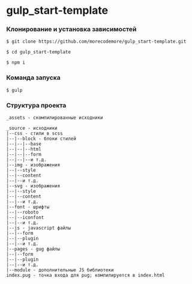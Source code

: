 # gulp_start-template

### Клонирование и установка зависимостей
```shell
$ git clone https://github.com/morecodemore/gulp_start-template.git

$ cd gulp_start-template

$ npm i
```

### Команда запуска
```shell
$ gulp
```

### Структура проекта
```shell
_assets - скомпилированные исходники

_source - исходники
|--css - стили в scss
|--|--block - блоки стилей
|--|--|--base
|--|--|--html
|--|--|--form
|--|--|--и т.д.
|--img - изображения
|--|--style
|--|--content
|--|--и т.д.
|--svg - изображения
|--|--style
|--|--content
|--|--и т.д.
|--font - шрифты
|--|--roboto
|--|--iconfont
|--|--и т.д.
|--js - javascript файлы
|--|--form
|--|--plugin
|--|--и т.д.
|--pages - gug файлы
|--|--form
|--|--plugin
|--|--и т.д.
|--module - дополнительные JS библиотеки
index.pug - точка входа для pug; компилируется в index.html
```

